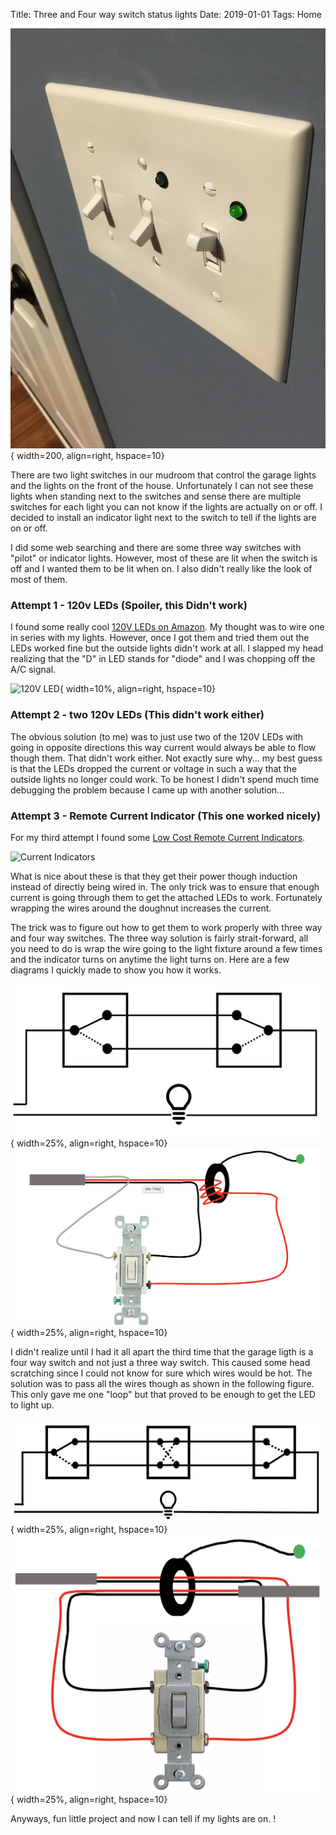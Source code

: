 Title: Three and Four way switch status lights
Date: 2019-01-01
Tags: Home

![Indicator light with lights on](../images/Indicator_Light2.jpg){ width=200, align=right, hspace=10}

There are two light switches in our mudroom that control the garage lights and the lights on the front of the house.  Unfortunately I can not see these lights when standing next to the switches and sense there are multiple switches for each light you can not know if the lights are actually on or off.  I decided to install an indicator light next to the switch to tell if the lights are on or off.  

I did some web searching and there are some three way switches with "pilot" or indicator lights. However, most of these are lit when the switch is off and I wanted them to be lit when on.  I also didn't really like the look of most of them.

### Attempt 1 - 120v LEDs (Spoiler, this Didn't work)
I found some really cool [120V LEDs on Amazon](https://www.amazon.com/dp/B000K2IKPK/ref=cm_sw_em_r_mt_dp_U_DU5kCbE2CCCXM). My thought was to wire one in series with my lights.  However, once I got them and tried them out the LEDs worked fine but the outside lights didn't work at all.  I slapped my head realizing that the "D" in LED stands for "diode" and I was chopping off the A/C signal.  

![120V LED](https://images-na.ssl-images-amazon.com/images/I/31CimWUcxwL.jpg){ width=10%, align=right, hspace=10}

### Attempt 2 - two 120v LEDs (This didn't work either)
The obvious solution (to me) was to just use two of the 120V LEDs with going in opposite directions this way current would always be able to flow though them.  That didn't work either. Not exactly sure why... my best guess is that the LEDs dropped the current or voltage in such a way that the outside lights no longer could work.  To be honest I didn't spend much time debugging the problem because I came up with another solution...

### Attempt 3 - Remote Current Indicator (This one worked nicely)

For my third attempt I found some [Low Cost Remote Current Indicators](https://www.amazon.com/dp/B005CWHD42/ref=cm_sw_em_r_mt_dp_U_h15kCbGJ8DPMQ).  

![Current Indicators](https://images-na.ssl-images-amazon.com/images/I/31Y%2B-8BHU7L.jpg)

What is nice about these is that they get their power though induction instead of directly being wired in.  The only trick was to ensure that enough current is going through them to get the attached LEDs to work.  Fortunately wrapping the wires around the doughnut increases the current.  

The trick was to figure out how to get them to work properly with three way and four way switches.  The three way solution is fairly strait-forward, all you need to do is wrap the wire going to the light fixture around a few times and the indicator turns on anytime the light turns on. Here are a few diagrams I quickly made to show you how it works.

![Three way switch Circuit diagram](../images/ThreeWaySwitch.png){ width=25%, align=right, hspace=10}
![Three way switch wiring](../images/ThreeWayWire.png){ width=25%, align=right, hspace=10}

I didn't realize until I had it all apart the third time that the garage ligth is a four way switch and not just a three way switch. This caused some head scratching since I could not know for sure which wires would be hot. The solution was to pass all the wires though as shown in the following figure.  This only gave me one "loop" but that proved to be enough to get the LED to light up.

![Four way switch Circuit diagram](../images/FourWaySwitch.png){ width=25%, align=right, hspace=10}
![Four way switch wiring](../images/FourWayWire.png){ width=25%, align=right, hspace=10}

Anyways, fun little project and now I can tell if my lights are on.
!
